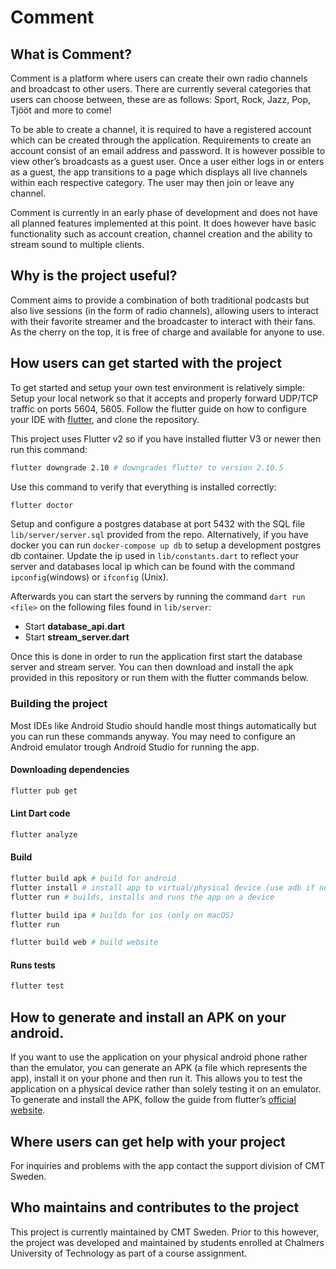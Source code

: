 # Comment

## What is Comment?
Comment is a platform where users can create their own radio channels and broadcast to other users. 
There are currently several categories that users can choose between, these are as follows:
Sport, Rock, Jazz, Pop, Tjööt and more to come!

To be able to create a channel, it is required to have a registered account which can be created through the application. Requirements to create an account consist of an email address and password. It is however possible to view other’s broadcasts as a guest user. 
Once a user either logs in or enters as a guest, the app transitions to a page which displays all live channels within each respective category. The user may then join or leave any channel.

Comment is currently in an early phase of development and does not have all planned features implemented at this point. It does however have basic functionality such as account creation, channel creation and the ability to stream sound to multiple clients.

## Why is the project useful?
Comment aims to provide a combination of both traditional podcasts but also live sessions (in the form of radio channels), allowing users to interact with their favorite streamer and the broadcaster to interact with their fans. As the cherry on the top, it is free of charge and available for anyone to use. 

## How users can get started with the project
To get started and setup your own test environment is relatively simple:
Setup your local network so that it accepts and properly forward UDP/TCP traffic on ports 5604, 5605.
Follow the flutter guide on how to configure your IDE with [flutter](https://docs.flutter.dev/get-started/editor), and clone the repository.

This project uses Flutter v2 so if you have installed flutter V3 or newer then run this command:
```bash
flutter downgrade 2.10 # downgrades flutter to version 2.10.5
```

Use this command to verify that everything is installed correctly:
```bash
flutter doctor
```

Setup and configure a postgres database at port 5432 with the SQL file `lib/server/server.sql` provided from the repo.
Alternatively, if you have docker you can run `docker-compose up db` to setup a development postgres db container.
Update the  ip used in `lib/constants.dart` to reflect your server and databases local ip which can be found
with the command `ipconfig`(windows) or `ifconfig` (Unix). 

Afterwards you can start the servers by running the command `dart run <file>` on the following files found in `lib/server`:
- Start **database_api.dart**
- Start **stream_server.dart**

Once this is done in order to run the application first start the database server and stream server. 
You can then download and install the apk provided in this repository or run them with the flutter commands below.

### Building the project
Most IDEs like Android Studio should handle most things automatically but you can run  these commands  anyway.
You may need to configure an Android emulator trough Android Studio for running the app.

#### Downloading dependencies
```bash
flutter pub get
```

#### Lint Dart code
```bash
flutter analyze
```

#### Build
```bash
flutter build apk # build for android
flutter install # install app to virtual/physical device (use adb if needed)
flutter run # builds, installs and runs the app on a device

flutter build ipa # builds for ios (only on macOS)
flutter run

flutter build web # build website
```

#### Runs tests
```bash
flutter test
```

## How to generate and install an APK on your android. 
If you want to use the application on your physical android phone rather than the emulator, you can generate an APK (a file which represents the app), install it on your phone and then run it. This allows you to test the application on a physical device rather than solely testing it on an emulator. 
To generate and install the APK, follow the guide from flutter’s [official website](https://docs.flutter.dev/deployment/android). 


## Where users can get help with your project
For inquiries and problems with the app contact the support division of CMT Sweden. 

## Who maintains and contributes to the project
This project is currently maintained by CMT Sweden. Prior to this however, the project was developed and maintained by students enrolled at Chalmers University of Technology as part of a course assignment.

